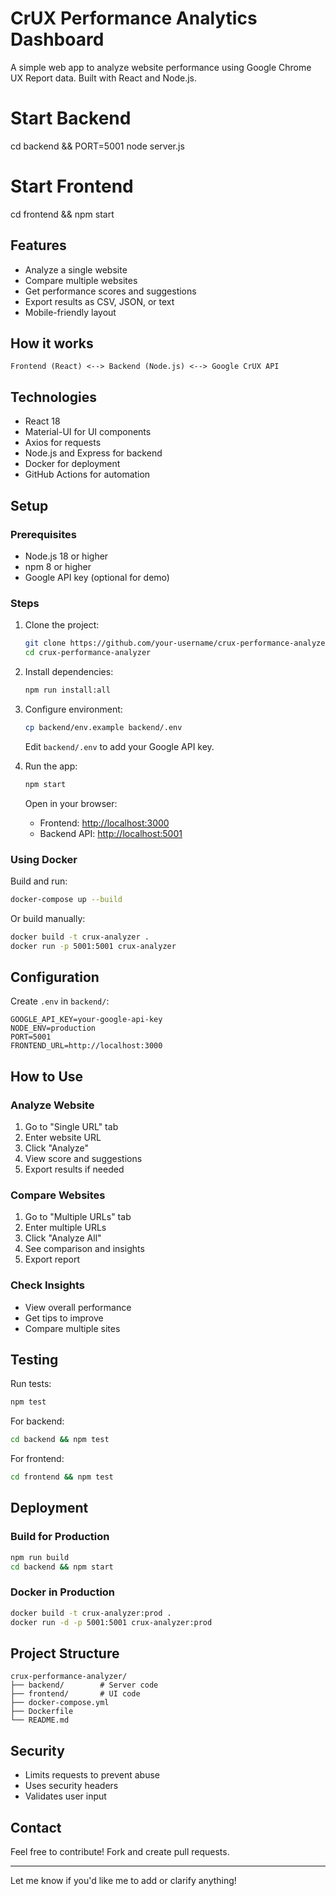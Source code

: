 # CrUX Performance Analytics Dashboard

A simple web app to analyze website performance using Google Chrome UX Report data. Built with React and Node.js.

# Start Backend
cd backend && PORT=5001 node server.js

# Start Frontend  
cd frontend && npm start

## Features

- Analyze a single website
- Compare multiple websites
- Get performance scores and suggestions
- Export results as CSV, JSON, or text
- Mobile-friendly layout

## How it works

```
Frontend (React) <--> Backend (Node.js) <--> Google CrUX API
```

## Technologies

- React 18
- Material-UI for UI components
- Axios for requests
- Node.js and Express for backend
- Docker for deployment
- GitHub Actions for automation

## Setup

### Prerequisites

- Node.js 18 or higher
- npm 8 or higher
- Google API key (optional for demo)

### Steps

1. Clone the project:
   ```bash
   git clone https://github.com/your-username/crux-performance-analyzer.git
   cd crux-performance-analyzer
   ```

2. Install dependencies:
   ```bash
   npm run install:all
   ```

3. Configure environment:
   ```bash
   cp backend/env.example backend/.env
   ```
   Edit `backend/.env` to add your Google API key.

4. Run the app:
   ```bash
   npm start
   ```
   Open in your browser:
   - Frontend: [http://localhost:3000](http://localhost:3000)
   - Backend API: [http://localhost:5001](http://localhost:5001)

### Using Docker

Build and run:
```bash
docker-compose up --build
```

Or build manually:
```bash
docker build -t crux-analyzer .
docker run -p 5001:5001 crux-analyzer
```

## Configuration

Create `.env` in `backend/`:
```env
GOOGLE_API_KEY=your-google-api-key
NODE_ENV=production
PORT=5001
FRONTEND_URL=http://localhost:3000
```

## How to Use

### Analyze Website

1. Go to "Single URL" tab
2. Enter website URL
3. Click "Analyze"
4. View score and suggestions
5. Export results if needed

### Compare Websites

1. Go to "Multiple URLs" tab
2. Enter multiple URLs
3. Click "Analyze All"
4. See comparison and insights
5. Export report

### Check Insights

- View overall performance
- Get tips to improve
- Compare multiple sites

## Testing

Run tests:
```bash
npm test
```
For backend:
```bash
cd backend && npm test
```
For frontend:
```bash
cd frontend && npm test
```

## Deployment

### Build for Production

```bash
npm run build
cd backend && npm start
```

### Docker in Production

```bash
docker build -t crux-analyzer:prod .
docker run -d -p 5001:5001 crux-analyzer:prod
```

## Project Structure

```
crux-performance-analyzer/
├── backend/        # Server code
├── frontend/       # UI code
├── docker-compose.yml
├── Dockerfile
└── README.md
```

## Security

- Limits requests to prevent abuse
- Uses security headers
- Validates user input

## Contact

Feel free to contribute! Fork and create pull requests.

---

Let me know if you'd like me to add or clarify anything!